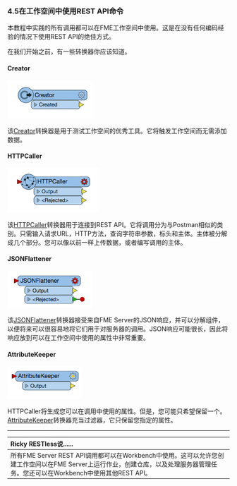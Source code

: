 ### 4.5在工作空间中使用REST API命令

本教程中实践的所有调用都可以在FME工作空间中使用。这是在没有任何编码经验的情况下使用REST API的绝佳方式。

在我们开始之前，有一些转换器你应该知道。

#### Creator

[![](../.gitbook/assets/image4.5.1.creator.png)](https://github.com/xuhengxx/FMETraining-1/tree/b47e2c2ddcf98cce07f6af233242f0087d2d374d/FMESERVER_RESTAPI4Workspaces/Images/image4.5.1.Creator.png)

该[Creator](https://docs.safe.com/fme/html/FME_Desktop_Documentation/FME_Transformers/Transformers/creator.htm)转换器是用于测试工作空间的优秀工具。它将触发工作空间而无需添加数据。

#### HTTPCaller

[![](../.gitbook/assets/image4.5.2.httpcaller.png)](https://github.com/xuhengxx/FMETraining-1/tree/b47e2c2ddcf98cce07f6af233242f0087d2d374d/FMESERVER_RESTAPI4Workspaces/Images/image4.5.2.HTTPCaller.png)

该[HTTPCaller](https://docs.safe.com/fme/html/FME_Desktop_Documentation/FME_Transformers/Transformers/httpcaller.htm)转换器用于连接到REST API。它将调用分为与Postman相似的类别。只需输入请求URL，HTTP方法，查询字符串参数，标头和主体。主体被分解成几个部分。您可以像以前一样上传数据，或者编写调用的主体。

#### JSONFlattener

[![](../.gitbook/assets/image4.5.3.jsonflattener.png)](https://github.com/xuhengxx/FMETraining-1/tree/b47e2c2ddcf98cce07f6af233242f0087d2d374d/FMESERVER_RESTAPI4Workspaces/Images/image4.5.3.JSONFlattener.png)

该[JSONFlattener](https://docs.safe.com/fme/html/FME_Desktop_Documentation/FME_Transformers/Transformers/jsonflattener.htm)转换器接受来自FME Server的JSON响应，并可以分解组件，以便将来可以很容易地将它们用于对服务器的调用。JSON响应可能很长，因此将响应放到可以在工作空间中使用的属性中非常重要。

#### AttributeKeeper

[![](../.gitbook/assets/image4.5.4.attributekeeper.png)](https://github.com/xuhengxx/FMETraining-1/tree/b47e2c2ddcf98cce07f6af233242f0087d2d374d/FMESERVER_RESTAPI4Workspaces/Images/image4.5.4.AttributeKeeper.png)

HTTPCaller将生成您可以在调用中使用的属性。但是，您可能只希望保留一个。[AttributeKeeper](https://docs.safe.com/fme/html/FME_Desktop_Documentation/FME_Transformers/Transformers/attributekeeper.htm)转换器充当过滤器，它只保留您指定的属性。

---

|  Ricky RESTless说...... |
| :--- |
| 所有FME Server REST API调用都可以在Workbench中使用。这可以允许您创建工作空间以在FME Server上运行作业，创建仓库，以及处理服务器管理任务。您还可以在Workbench中使用其他REST API。 |

